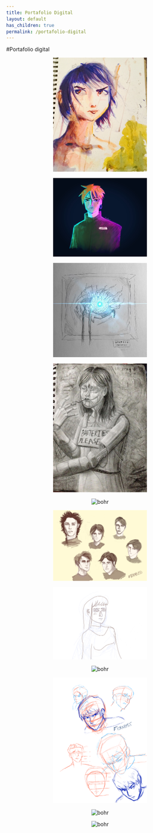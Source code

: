 ```yaml
---
title: Portafolio Digital
layout: default
has_children: true
permalink: /portafolio-digital
---
```

#Portafolio digital
<p style="text-align:center;"><img src="assets/images/1.jpeg" alt="bohr" style="height: 50%; width: 50%;"/></p>
<p style="text-align:center;"><img src="assets/images/2.jpeg" alt="bohr" style="height: 50%; width: 50%;"/></p>
<p style="text-align:center;"><img src="assets/images/3.jpeg" alt="bohr" style="height: 50%; width: 50%;"/></p>
<p style="text-align:center;"><img src="assets/images/4.jpeg" alt="bohr" style="height: 50%; width: 50%;"/></p>
<p style="text-align:center;"><img src="assets/images/5.jpeg" alt="bohr" style="height: 50%; width: 50%;"/></p>
<p style="text-align:center;"><img src="assets/images/6.png" alt="bohr" style="height: 50%; width: 50%;"/></p>
<p style="text-align:center;"><img src="assets/images/7.png" alt="bohr" style="height: 50%; width: 50%;"/></p>
<p style="text-align:center;"><img src="assets/images/8.png" alt="bohr" style="height: 50%; width: 50%;"/></p>
<p style="text-align:center;"><img src="assets/images/9.png" alt="bohr" style="height: 50%; width: 50%;"/></p>
<p style="text-align:center;"><img src="assets/images/10.png" alt="bohr" style="height: 50%; width: 50%;"/></p>
<p style="text-align:center;"><img src="assets/images/11.png" alt="bohr" style="height: 50%; width: 50%;"/></p>
